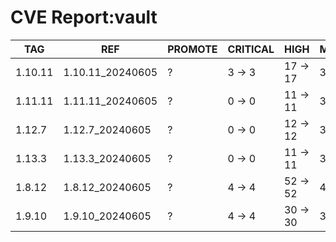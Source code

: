 # CVE Report:vault
|   TAG   |       REF        | PROMOTE | CRITICAL |   HIGH   |  MEDIUM  |  LOW   | UNKNOWN |
|---------|------------------|---------|----------|----------|----------|--------|---------|
| 1.10.11 | 1.10.11_20240605 | ?       | 3 -> 3   | 17 -> 17 | 33 -> 33 | 2 -> 2 | 2 -> 2  |
| 1.11.11 | 1.11.11_20240605 | ?       | 0 -> 0   | 11 -> 11 | 32 -> 30 | 3 -> 1 | 2 -> 2  |
| 1.12.7  | 1.12.7_20240605  | ?       | 0 -> 0   | 12 -> 12 | 32 -> 30 | 3 -> 1 | 2 -> 2  |
| 1.13.3  | 1.13.3_20240605  | ?       | 0 -> 0   | 11 -> 11 | 35 -> 33 | 3 -> 1 | 2 -> 2  |
| 1.8.12  | 1.8.12_20240605  | ?       | 4 -> 4   | 52 -> 52 | 43 -> 43 | 4 -> 4 | 2 -> 2  |
| 1.9.10  | 1.9.10_20240605  | ?       | 4 -> 4   | 30 -> 30 | 31 -> 31 | 2 -> 2 | 2 -> 2  |
